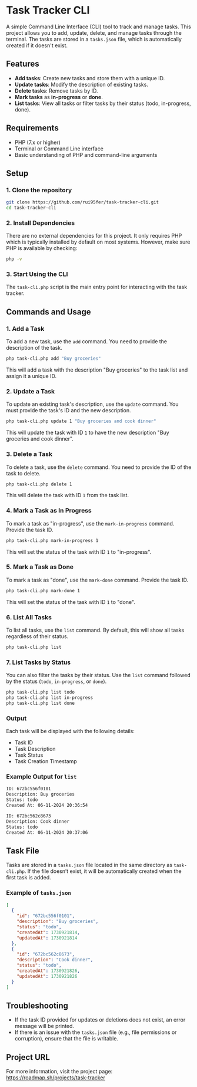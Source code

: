 # Task Tracker CLI

A simple Command Line Interface (CLI) tool to track and manage tasks. This project allows you to add, update, delete, and manage tasks through the terminal. The tasks are stored in a `tasks.json` file, which is automatically created if it doesn't exist.

## Features

- **Add tasks**: Create new tasks and store them with a unique ID.
- **Update tasks**: Modify the description of existing tasks.
- **Delete tasks**: Remove tasks by ID.
- **Mark tasks** as **in-progress** or **done**.
- **List tasks**: View all tasks or filter tasks by their status (todo, in-progress, done).

## Requirements

- PHP (7.x or higher)
- Terminal or Command Line interface
- Basic understanding of PHP and command-line arguments

## Setup

### 1. Clone the repository

```bash
git clone https://github.com/rui95fer/task-tracker-cli.git
cd task-tracker-cli
```

### 2. Install Dependencies

There are no external dependencies for this project. It only requires PHP which is typically installed by default on most systems. However, make sure PHP is available by checking:

```bash
php -v
```

### 3. Start Using the CLI

The `task-cli.php` script is the main entry point for interacting with the task tracker.

## Commands and Usage

### **1. Add a Task**

To add a new task, use the `add` command. You need to provide the description of the task.

```bash
php task-cli.php add "Buy groceries"
```

This will add a task with the description "Buy groceries" to the task list and assign it a unique ID.

### **2. Update a Task**

To update an existing task's description, use the `update` command. You must provide the task's ID and the new description.

```bash
php task-cli.php update 1 "Buy groceries and cook dinner"
```

This will update the task with ID `1` to have the new description "Buy groceries and cook dinner".

### **3. Delete a Task**

To delete a task, use the `delete` command. You need to provide the ID of the task to delete.

```bash
php task-cli.php delete 1
```

This will delete the task with ID `1` from the task list.

### **4. Mark a Task as In Progress**

To mark a task as "in-progress", use the `mark-in-progress` command. Provide the task ID.

```bash
php task-cli.php mark-in-progress 1
```

This will set the status of the task with ID `1` to "in-progress".

### **5. Mark a Task as Done**

To mark a task as "done", use the `mark-done` command. Provide the task ID.

```bash
php task-cli.php mark-done 1
```

This will set the status of the task with ID `1` to "done".

### **6. List All Tasks**

To list all tasks, use the `list` command. By default, this will show all tasks regardless of their status.

```bash
php task-cli.php list
```

### **7. List Tasks by Status**

You can also filter the tasks by their status. Use the `list` command followed by the status (`todo`, `in-progress`, or `done`).

```bash
php task-cli.php list todo
php task-cli.php list in-progress
php task-cli.php list done
```

### Output

Each task will be displayed with the following details:

- Task ID
- Task Description
- Task Status
- Task Creation Timestamp

### Example Output for `list`

```bash
ID: 672bc556f0101
Description: Buy groceries
Status: todo
Created At: 06-11-2024 20:36:54

ID: 672bc562c8673
Description: Cook dinner
Status: todo
Created At: 06-11-2024 20:37:06

```

## Task File

Tasks are stored in a `tasks.json` file located in the same directory as `task-cli.php`. If the file doesn’t exist, it will be automatically created when the first task is added.

### Example of `tasks.json`

```json
[
  {
    "id": "672bc556f0101",
    "description": "Buy groceries",
    "status": "todo",
    "createdAt": 1730921814,
    "updatedAt": 1730921814
  },
  {
    "id": "672bc562c8673",
    "description": "Cook dinner",
    "status": "todo",
    "createdAt": 1730921826,
    "updatedAt": 1730921826
  }
]
```

## Troubleshooting

- If the task ID provided for updates or deletions does not exist, an error message will be printed.
- If there is an issue with the `tasks.json` file (e.g., file permissions or corruption), ensure that the file is writable.

## Project URL
For more information, visit the project page: https://roadmap.sh/projects/task-tracker